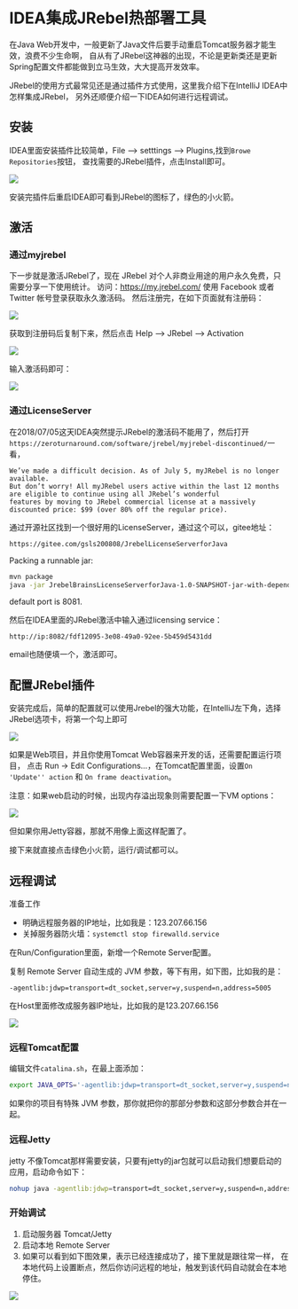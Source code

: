 # IDEA集成JRebel热部署工具

在Java Web开发中，一般更新了Java文件后要手动重启Tomcat服务器才能生效，浪费不少生命啊， 自从有了JRebel这神器的出现，不论是更新类还是更新Spring配置文件都能做到立马生效，大大提高开发效率。

JRebel的使用方式最常见还是通过插件方式使用，这里我介绍下在IntelliJ IDEA中怎样集成JRebel， 另外还顺便介绍一下IDEA如何进行远程调试。

## 安装

IDEA里面安装插件比较简单，File --> setttings --> Plugins,找到`Browe Repositories`按钮， 查找需要的JRebel插件，点击Install即可。

![](https://xnstatic-1253397658.file.myqcloud.com/jrebel01.png)

安装完插件后重启IDEA即可看到JRebel的图标了，绿色的小火箭。

## 激活

### 通过myjrebel

下一步就是激活JRebel了，现在 JRebel 对个人非商业用途的用户永久免费，只需要分享一下使用统计。 访问：https://my.jrebel.com/ 使用 Facebook 或者 Twitter 帐号登录获取永久激活码。
然后注册完，在如下页面就有注册码：

![](https://xnstatic-1253397658.file.myqcloud.com/jrebel02.png)

获取到注册码后复制下来，然后点击 Help --> JRebel --> Activation

![](https://xnstatic-1253397658.file.myqcloud.com/jrebel03.png)

输入激活码即可：

![](https://xnstatic-1253397658.file.myqcloud.com/jrebel04.png)

### 通过LicenseServer

在2018/07/05这天IDEA突然提示JRebel的激活码不能用了，然后打开`https://zeroturnaround.com/software/jrebel/myjrebel-discontinued/`一看，

```
We’ve made a difficult decision. As of July 5, myJRebel is no longer available.
But don’t worry! All myJRebel users active within the last 12 months are eligible to continue using all JRebel’s wonderful 
features by moving to JRebel commercial license at a massively discounted price: $99 (over 80% off the regular price).
```

通过开源社区找到一个很好用的LicenseServer，通过这个可以，gitee地址：

```
https://gitee.com/gsls200808/JrebelLicenseServerforJava
```

Packing a runnable jar:

```bash
mvn package
java -jar JrebelBrainsLicenseServerforJava-1.0-SNAPSHOT-jar-with-dependencies.jar -p 8082
```

default port is 8081.

然后在IDEA里面的JRebel激活中输入通过licensing service：

```
http://ip:8082/fdf12095-3e08-49a0-92ee-5b459d5431dd
```

email也随便填一个，激活即可。

## 配置JRebel插件

安装完成后，简单的配置就可以使用Jrebel的强大功能，在IntelliJ左下角，选择JRebel选项卡，将第一个勾上即可

![](https://xnstatic-1253397658.file.myqcloud.com/jrebel05.png)

如果是Web项目，并且你使用Tomcat Web容器来开发的话，还需要配置运行项目， 点击 Run -> Edit Configurations...，在Tomcat配置里面，设置`On 'Update'' action`
和 `On frame deactivation`。

注意：如果web启动的时候，出现内存溢出现象则需要配置一下VM options：

![](https://xnstatic-1253397658.file.myqcloud.com/jrebel06.png)

但如果你用Jetty容器，那就不用像上面这样配置了。

接下来就直接点击绿色小火箭，运行/调试都可以。

## 远程调试

准备工作

* 明确远程服务器的IP地址，比如我是：123.207.66.156
* 关掉服务器防火墙：`systemctl stop firewalld.service`

在Run/Configuration里面，新增一个Remote Server配置。

复制 Remote Server 自动生成的 JVM 参数，等下有用，如下图，比如我的是：

```
-agentlib:jdwp=transport=dt_socket,server=y,suspend=n,address=5005
```

在Host里面修改成服务器IP地址，比如我的是123.207.66.156

![](https://xnstatic-1253397658.file.myqcloud.com/jrebel09.png)

### 远程Tomcat配置

编辑文件`catalina.sh`，在最上面添加：

```bash
export JAVA_OPTS='-agentlib:jdwp=transport=dt_socket,server=y,suspend=n,address=5005'
```

如果你的项目有特殊 JVM 参数，那你就把你的那部分参数和这部分参数合并在一起。

### 远程Jetty

jetty 不像Tomcat那样需要安装，只要有jetty的jar包就可以启动我们想要启动的应用，启动命令如下：

```bash
nohup java -agentlib:jdwp=transport=dt_socket,server=y,suspend=n,address=5005 -jar ${jarfile} >/dev/null 2>&1 &
```

### 开始调试

1. 启动服务器 Tomcat/Jetty
2. 启动本地 Remote Server
3. 如果可以看到如下图效果，表示已经连接成功了，接下里就是跟往常一样， 在本地代码上设置断点，然后你访问远程的地址，触发到该代码自动就会在本地停住。

![](https://xnstatic-1253397658.file.myqcloud.com/jrebel10.png)

